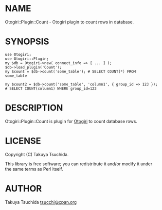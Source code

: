 # NAME

Otogiri::Plugin::Count - Otogiri plugin to count rows in database.

# SYNOPSIS

    use Otogiri;
    use Otogiri::Plugin;
    my $db = Otogiri->new( connect_info => [ ... ] );
    $db->load_plugin('Count');
    my $count = $db->count('some_table'); # SELECT COUNT(*) FROM some_table

    my $count2 = $db->count('some_table', 'column1', { group_id => 123 }); # SELECT COUNT(column1) WHERE group_id=123

# DESCRIPTION

Otogiri::Plugin::Count is plugin for [Otogiri](https://metacpan.org/pod/Otogiri) to count database rows.

# LICENSE

Copyright (C) Takuya Tsuchida.

This library is free software; you can redistribute it and/or modify
it under the same terms as Perl itself.

# AUTHOR

Takuya Tsuchida <tsucchi@cpan.org>

